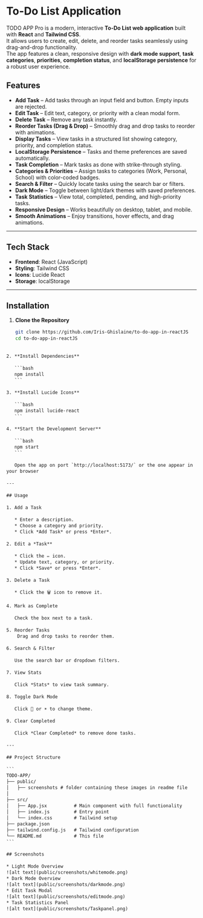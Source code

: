 # To-Do List Application


TODO APP Pro is a modern, interactive **To-Do List web application** built with **React** and **Tailwind CSS**.  
It allows users to create, edit, delete, and reorder tasks seamlessly using drag-and-drop functionality.  
The app features a clean, responsive design with **dark mode support**, **task categories**, **priorities**, **completion status**, and **localStorage persistence** for a robust user experience.

## Features

- **Add Task** – Add tasks through an input field and button. Empty inputs are rejected.
- **Edit Task** – Edit text, category, or priority with a clean modal form.
- **Delete Task** – Remove any task instantly.
- **Reorder Tasks (Drag & Drop)** – Smoothly drag and drop tasks to reorder with animations.
- **Display Tasks** – View tasks in a structured list showing category, priority, and completion status.
- **LocalStorage Persistence** – Tasks and theme preferences are saved automatically.
- **Task Completion** – Mark tasks as done with strike-through styling.
- **Categories & Priorities** – Assign tasks to categories (Work, Personal, School) with color-coded badges.
- **Search & Filter** – Quickly locate tasks using the search bar or filters.
- **Dark Mode** – Toggle between light/dark themes with saved preferences.
- **Task Statistics** – View total, completed, pending, and high-priority tasks.
- **Responsive Design** – Works beautifully on desktop, tablet, and mobile.
- **Smooth Animations** – Enjoy transitions, hover effects, and drag animations.

---

## Tech Stack
- **Frontend**: React (JavaScript)
- **Styling**: Tailwind CSS
- **Icons**: Lucide React
- **Storage**: localStorage

---

##  Installation

1. **Clone the Repository**
   ```bash
   git clone https://github.com/Iris-Ghislaine/to-do-app-in-reactJS
   cd to-do-app-in-reactJS
````

2. **Install Dependencies**

   ```bash
   npm install
   ```

3. **Install Lucide Icons**

   ```bash
   npm install lucide-react
   ```

4. **Start the Development Server**

   ```bash
   npm start
   ```

   Open the app on port `http://localhost:5173/` or the one appear in your browser

---

## Usage

1. Add a Task

   * Enter a description.
   * Choose a category and priority.
   * Click *Add Task* or press *Enter*.

2. Edit a *Task**

   * Click the ✏️ icon.
   * Update text, category, or priority.
   * Click *Save* or press *Enter*.

3. Delete a Task

   * Click the 🗑️ icon to remove it.

4. Mark as Complete

   Check the box next to a task.

5. Reorder Tasks
    Drag and drop tasks to reorder them.

6. Search & Filter

   Use the search bar or dropdown filters.

7. View Stats

   Click *Stats* to view task summary.

8. Toggle Dark Mode

   Click 🌙 or ☀️ to change theme.

9. Clear Completed

   Click *Clear Completed* to remove done tasks.

---

## Project Structure

```
TODO-APP/
├── public/
│   ├── screenshots # folder containing these images in readme file
│
├── src/
│   ├── App.jsx          # Main component with full functionality
│   ├── index.js         # Entry point
│   └── index.css        # Tailwind setup
├── package.json
├── tailwind.config.js   # Tailwind configuration
└── README.md            # This file
```

## Screenshots

* Light Mode Overview
![alt text](public/screenshots/whitemode.png)
* Dark Mode Overview
![alt text](public/screenshots/darkmode.png)
* Edit Task Modal
![alt text](public/screenshots/editmode.png)
* Task Statistics Panel
![alt text](public/screenshots/Taskpanel.png)
